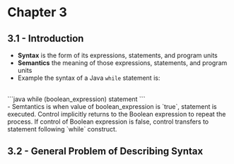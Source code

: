 # Chapter 3
## 3.1 - Introduction
- **Syntax** is the form of its expressions, statements, and program units
- **Semantics** the meaning of those expressions, statements, and program units
- Example the syntax of a Java `while` statement is:
<br>
    ```java
    while (boolean_expression) statement
    ```
<br>
- Semtantics is when value of boolean_expression is `true`, statement is executed. Control implicitly returns to the Boolean expression
to repeat the process. If control of Boolean expression is false, control transfers to statement following `while` construct.

## 3.2 - General Problem of Describing Syntax
